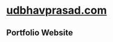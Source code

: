 # <a href="https://udbhavprasad.com/" target="_blank">udbhavprasad.com</a> <br>

## Portfolio Website <br>
